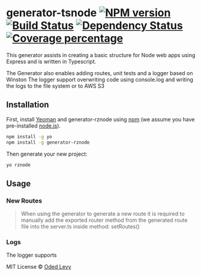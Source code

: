 # generator-tsnode [![NPM version][npm-image]][npm-url] [![Build Status][travis-image]][travis-url] [![Dependency Status][daviddm-image]][daviddm-url] [![Coverage percentage][coveralls-image]][coveralls-url]
This generator assists in creating a basic structure for Node web apps using Express and is written in Typescript.

The Generator also enables adding routes, unit tests and a logger based on Winston
The logger support overwriting code using console.log and writing the logs to the file system or to AWS S3

## Installation

First, install [Yeoman](http://yeoman.io) and generator-rznode using [npm](https://www.npmjs.com/) (we assume you have pre-installed [node.js](https://nodejs.org/)).

```bash
npm install -g yo
npm install -g generator-rznode
```

Then generate your new project:

```bash
yo rznode
```

## Usage
### New Routes
> When using the generator to generate a new route it is required to manually add the exported router method from the generated route
> file into the server.ts inside method: setRoutes()

### Logs
The logger supports 


MIT License © [Oded Levy]()


[npm-image]: https://badge.fury.io/js/generator-tsnode.svg
[npm-url]: https://npmjs.org/package/generator-tsnode
[travis-image]: https://travis-ci.org/odedlevy02/generator-tsnode.svg?branch=master
[travis-url]: https://travis-ci.org/odedlevy02/generator-tsnode
[daviddm-image]: https://david-dm.org/odedlevy02/generator-tsnode.svg?theme=shields.io
[daviddm-url]: https://david-dm.org/odedlevy02/generator-tsnode
[coveralls-image]: https://coveralls.io/repos/odedlevy02/generator-tsnode/badge.svg
[coveralls-url]: https://coveralls.io/r/odedlevy02/generator-tsnode
